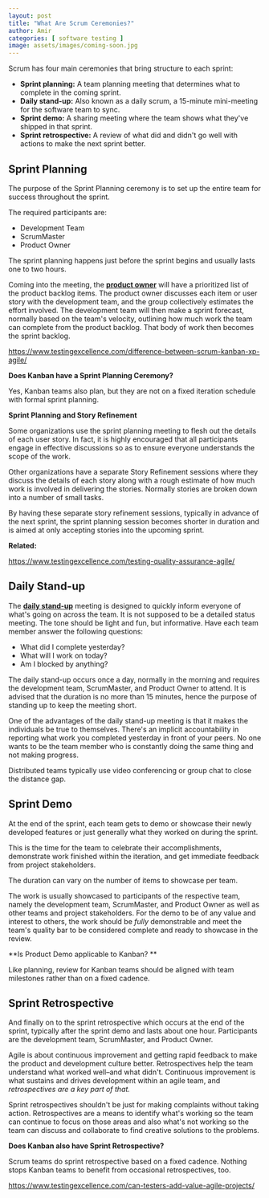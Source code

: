 ```yaml
---
layout: post
title: "What Are Scrum Ceremonies?"
author: Amir
categories: [ software testing ]
image: assets/images/coming-soon.jpg
---
```


Scrum has four main ceremonies that bring structure to each sprint:

*   **Sprint planning:** A team planning meeting that determines what to complete in the coming sprint.
*   **Daily stand-up:** Also known as a daily scrum, a 15-minute mini-meeting for the software team to sync.
*   **Sprint demo:** A sharing meeting where the team shows what they've shipped in that sprint.
*   **Sprint retrospective:** A review of what did and didn't go well with actions to make the next sprint better.

## Sprint Planning

The purpose of the Sprint Planning ceremony is to set up the entire team for success throughout the sprint.

The required participants are:

*   Development Team
*   ScrumMaster
*   Product Owner

The sprint planning happens just before the sprint begins and usually lasts one to two hours.

Coming into the meeting, the **[product owner](http://www.testingexcellence.com/roles-responsibilities-product-owner-agile/)** will have a prioritized list of the product backlog items. The product owner discusses each item or user story with the development team, and the group collectively estimates the effort involved. The development team will then make a sprint forecast, normally based on the team's velocity, outlining how much work the team can complete from the product backlog. That body of work then becomes the sprint backlog.

https://www.testingexcellence.com/difference-between-scrum-kanban-xp-agile/

**Does Kanban have a Sprint Planning Ceremony?**

Yes, Kanban teams also plan, but they are not on a fixed iteration schedule with formal sprint planning.

**Sprint Planning and Story Refinement**

<div class=" dialog">

Some organizations use the sprint planning meeting to flesh out the details of each user story. In fact, it is highly encouraged that all participants engage in effective discussions so as to ensure everyone understands the scope of the work.

Other organizations have a separate Story Refinement sessions where they discuss the details of each story along with a rough estimate of how much work is involved in delivering the stories. Normally stories are broken down into a number of small tasks.

By having these separate story refinement sessions, typically in advance of the next sprint, the sprint planning session becomes shorter in duration and is aimed at only accepting stories into the upcoming sprint.

**Related:**

https://www.testingexcellence.com/testing-quality-assurance-agile/

</div>

## Daily Stand-up

The **[daily stand-up](http://www.testingexcellence.com/what-is-daily-stand-up-in-scrum/)** meeting is designed to quickly inform everyone of what's going on across the team. It is not supposed to be a detailed status meeting. The tone should be light and fun, but informative. Have each team member answer the following questions:

*   What did I complete yesterday?
*   What will I work on today?
*   Am I blocked by anything?

The daily stand-up occurs once a day, normally in the morning and requires the development team, ScrumMaster, and Product Owner to attend. It is advised that the duration is no more than 15 minutes, hence the purpose of standing up to keep the meeting short.

One of the advantages of the daily stand-up meeting is that it makes the individuals be true to themselves. There's an implicit accountability in reporting what work you completed yesterday in front of your peers. No one wants to be the team member who is constantly doing the same thing and not making progress.

<div class=" dialog">

Distributed teams typically use video conferencing or group chat to close the distance gap.

## Sprint Demo

At the end of the sprint, each team gets to demo or showcase their newly developed features or just generally what they worked on during the sprint.

This is the time for the team to celebrate their accomplishments, demonstrate work finished within the iteration, and get immediate feedback from project stakeholders.

The duration can vary on the number of items to showcase per team.

The work is usually showcased to participants of the respective team, namely the development team, ScrumMaster, and Product Owner as well as other teams and project stakeholders. For the demo to be of any value and interest to others, the work should be _fully_ demonstrable and meet the team's quality bar to be considered complete and ready to showcase in the review.

</div>

**Is Product Demo applicable to Kanban? **

Like planning, review for Kanban teams should be aligned with team milestones rather than on a fixed cadence.

## Sprint Retrospective

And finally on to the sprint retrospective which occurs at the end of the sprint, typically after the sprint demo and lasts about one hour. Participants are the development team, ScrumMaster, and Product Owner.

Agile is about continuous improvement and getting rapid feedback to make the product and development culture better. Retrospectives help the team understand what worked well–and what didn't. Continuous improvement is what sustains and drives development within an agile team, and _retrospectives are a key part of that._

Sprint retrospectives shouldn't be just for making complaints without taking action. Retrospectives are a means to identify what's working so the team can continue to focus on those areas and also what's not working so the team can discuss and collaborate to find creative solutions to the problems.

**Does Kanban also have Sprint Retrospective?**

Scrum teams do sprint retrospective based on a fixed cadence. Nothing stops Kanban teams to benefit from occasional retrospectives, too.

https://www.testingexcellence.com/can-testers-add-value-agile-projects/
